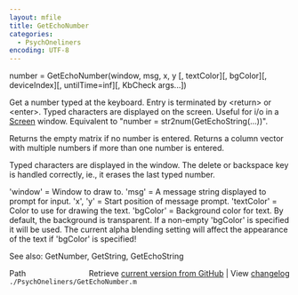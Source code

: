 ```yaml
---
layout: mfile
title: GetEchoNumber
categories:
  - PsychOneliners
encoding: UTF-8
---
```


number = GetEchoNumber(window, msg, x, y [, textColor][, bgColor][, deviceIndex][, untilTime=inf][, KbCheck args...])

Get a number typed at the keyboard. Entry is terminated by \<return\> or
\<enter\>. Typed characters are displayed on the screen. Useful for i/o in
a [Screen](/docs/Screen) window. Equivalent to "number = str2num(GetEchoString(...))".

Returns the empty matrix if no number is entered. Returns a column vector
with multiple numbers if more than one number is entered.

Typed characters are displayed in the window. The delete or backspace key
is handled correctly, ie., it erases the last typed number.

'window' = Window to draw to. 'msg' = A message string displayed to
prompt for input. 'x', 'y' = Start position of message prompt.
'textColor' = Color to use for drawing the text. 'bgColor' = Background
color for text. By default, the background is transparent. If a non-empty
'bgColor' is specified it will be used. The current alpha blending
setting will affect the appearance of the text if 'bgColor' is specified!

See also: GetNumber, GetString, GetEchoString


<div class="code_header" style="text-align:right;">
  <span style="float:left;">Path&nbsp;&nbsp;</span> <span class="counter">Retrieve <a href=
  "https://raw.github.com/Psychtoolbox-3/Psychtoolbox-3/beta/./PsychOneliners/GetEchoNumber.m">current version from GitHub</a> | View <a href=
  "https://github.com/Psychtoolbox-3/Psychtoolbox-3/commits/beta/./PsychOneliners/GetEchoNumber.m">changelog</a></span>
</div>
<div class="code">
  <code>./PsychOneliners/GetEchoNumber.m</code>
</div>
